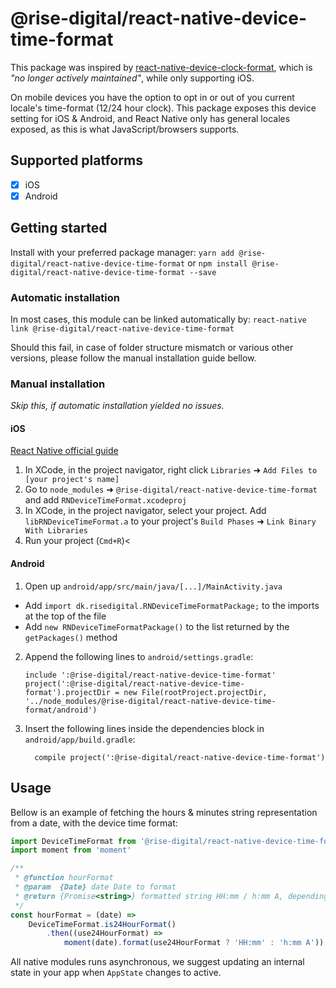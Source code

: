 
# @rise-digital/react-native-device-time-format

This package was inspired by [react-native-device-clock-format](https://github.com/brentvatne/react-native-device-clock-format), which is *"no longer actively maintained"*, while only supporting iOS.

On mobile devices you have the option to opt in or out of you current locale's time-format (12/24 hour clock).
This package exposes this device setting for iOS & Android, and React Native only has general locales exposed, as this is what JavaScript/browsers supports.

## Supported platforms

- [x] iOS
- [x] Android

## Getting started

Install with your preferred package manager:
`yarn add @rise-digital/react-native-device-time-format`
or
`npm install @rise-digital/react-native-device-time-format --save`

### Automatic installation

In most cases, this module can be linked automatically by:
`react-native link @rise-digital/react-native-device-time-format`

Should this fail, in case of folder structure mismatch or various other versions, please follow the manual installation guide bellow.

### Manual installation

*Skip this, if automatic installation yielded no issues.*

#### iOS

[React Native official guide](https://facebook.github.io/react-native/docs/linking-libraries-ios.html)

1. In XCode, in the project navigator, right click `Libraries` ➜ `Add Files to [your project's name]`
2. Go to `node_modules` ➜ `@rise-digital/react-native-device-time-format` and add `RNDeviceTimeFormat.xcodeproj`
3. In XCode, in the project navigator, select your project. Add `libRNDeviceTimeFormat.a` to your project's `Build Phases` ➜ `Link Binary With Libraries`
4. Run your project (`Cmd+R`)<

#### Android

1. Open up `android/app/src/main/java/[...]/MainActivity.java`
  - Add `import dk.risedigital.RNDeviceTimeFormatPackage;` to the imports at the top of the file
  - Add `new RNDeviceTimeFormatPackage()` to the list returned by the `getPackages()` method
2. Append the following lines to `android/settings.gradle`:
  	```
  	include ':@rise-digital/react-native-device-time-format'
  	project(':@rise-digital/react-native-device-time-format').projectDir = new File(rootProject.projectDir, 	'../node_modules/@rise-digital/react-native-device-time-format/android')
  	```
3. Insert the following lines inside the dependencies block in `android/app/build.gradle`:
  	```
      compile project(':@rise-digital/react-native-device-time-format')
  	```

## Usage

Bellow is an example of fetching the hours & minutes string representation from a date, with the device time format:

```js
import DeviceTimeFormat from '@rise-digital/react-native-device-time-format'
import moment from 'moment'

/**
 * @function hourFormat
 * @param  {Date} date Date to format
 * @return {Promise<string>} formatted string HH:mm / h:mm A, depending on device setting
 */
const hourFormat = (date) =>
	DeviceTimeFormat.is24HourFormat()
		.then((use24HourFormat) =>
			moment(date).format(use24HourFormat ? 'HH:mm' : 'h:mm A'))
```

All native modules runs asynchronous, we suggest updating an internal state in your app when `AppState` changes to active.
